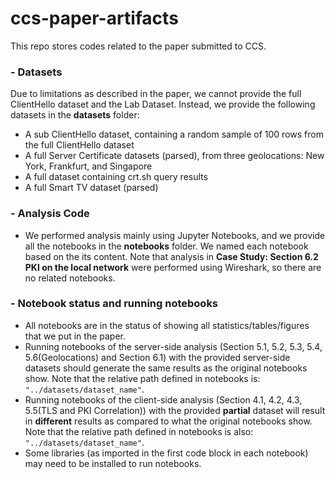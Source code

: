 # ccs-paper-artifacts
This repo stores codes related to the paper submitted to CCS. 

### - Datasets
Due to limitations as described in the paper, we cannot provide the full ClientHello dataset and the Lab Dataset. Instead, we provide the following datasets in the **datasets** folder:
  - A sub ClientHello dataset, containing a random sample of 100 rows from the full ClientHello dataset
  - A full Server Certificate datasets (parsed), from three geolocations: New York, Frankfurt, and Singapore
  - A full dataset containing crt.sh query results
  - A full Smart TV dataset (parsed)
 
### - Analysis Code
  - We performed analysis mainly using Jupyter Notebooks, and we provide all the notebooks in the **notebooks** folder. We named each notebook based on the its content. Note that analysis in **Case Study: Section 6.2 PKI on the local network** were performed using Wireshark, so there are no related notebooks. 

### - Notebook status and running notebooks
  - All notebooks are in the status of showing all statistics/tables/figures that we put in the paper.
  - Running notebooks of the server-side analysis (Section 5.1, 5.2, 5.3, 5.4, 5.6(Geolocations) and Section 6.1) with the provided server-side datasets should generate the same results as the original notebooks show. Note that the relative path defined in notebooks is: ```"../datasets/dataset_name"```.
  - Running notebooks of the client-side analysis (Section 4.1, 4.2, 4.3, 5.5(TLS and PKI Correlation)) with the provided **partial** dataset will result in **different** results as compared to what the original notebooks show. Note that the relative path defined in notebooks is also: ```"../datasets/dataset_name"```. 
  - Some libraries (as imported in the first code block in each notebook) may need to be installed to run notebooks. 
